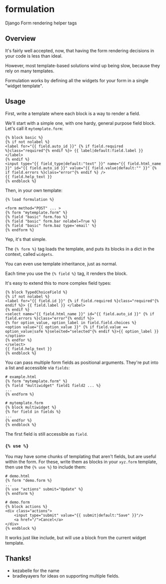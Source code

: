 # formulation

Django Form rendering helper tags


## Overview

It's fairly well accepted, now, that having the form rendering decisions in your code is less than ideal.

However, most template-based solutions wind up being slow, because they rely on many templates.

Formulation works by defining all the widgets for your form in a single "widget template".

## Usage

First, write a template where each block is a way to render a field.

We'll start with a simple one, with one hardy, general purpose field block.  Let's call it `mytemplate.form`:

    {% block basic %}
    {% if not nolabel %}
    <label for="{{ field.auto_id }}" {% if field.required %}class="required"{% endif %}> {{ label|default:field.label }} </label>
    {% endif %}
    <input type="{{ field_type|default:"text" }}" name="{{ field.html_name }}" id="{{ field.auto_id }}" value="{{ field.value|default:"" }}" {% if field.errors %}class="error"{% endif %} />
    {{ field.help_text }}
    {% endblock %}

Then, in your own template:

    {% load formulation %}

    <form method="POST" ... >
    {% form "mytemplate.form" %}
    {% field "basic" form.foo %}
    {% field "basic" form.bar nolabel=True %}
    {% field "basic" form.baz type='email' %}
    {% endform %}

Yep, it's that simple.

The `{% form %}` tag loads the template, and puts its blocks in a dict in the context, called `widgets`.

You can even use template inheritance, just as normal.

Each time you use the `{% field %}` tag, it renders the block.

It's easy to extend this to more complex field types:

    {% block TypedChoiceField %}
    {% if not nolabel %}
    <label for="{{ field.id }}" {% if field.required %}class="required"{% endif %}> {{ field.label }} </label>
    {% endif %}
    <select name="{{ field.html_name }}" id="{{ field.auto_id }}" {% if field.errors %}class="error"{% endif %}>
    {% for option_value, option_label in field.field.choices %}
    <option value="{{ option_value }}" {% if field.value == option_value|safe %}selected="selected"{% endif %}>{{ option_label }}</option>
    {% endfor %}
    </select>
    {{ field.help_text }}
    {% endblock %}

You can pass multiple form fields as positional arguments. They're put into a list and accessible via `fields`:

    # example.html
    {% form "mytemplate.form" %}
    {% field "multiwidget" field1 field2 ... %}
    ...
    {% endform %}
    
    # mytemplate.form
    {% block multiwidget %}
    {% for field in fields %}
    ...
    {% endfor %}
    {% endblock %}

The first field is still accessible as `field`.

### `{% use %}`

You may have some chunks of templating that aren't fields, but are useful within the form.
For these, write them as blocks in your `xyz.form` template, then use the `{% use %}` to include them:

    # demo.html
    {% form "demo.form %}
    ...
    {% use "actions" submit="Update" %}
    {% endform %}

    # demo.form
    {% block actions %}
    <div class="actions">
        <input type="submit" value="{{ submit|default:"Save" }}"/>
        <a href="/">Cancel</a>
    </div>
    {% endblock %}

It works just like include, but will use a block from the current widget template.

## Thanks!

- kezabelle for the name
- bradleyayers for ideas on supporting multiple fields.


